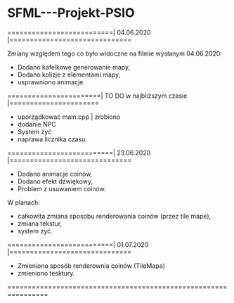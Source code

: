 # SFML---Projekt-PSIO





==========================| 04.06.2020 |==============================

Zmiany względem tego co było widoczne na filmie wysłanym 04.06.2020: 
- Dodano kafelkowe generowanie mapy,
- Dodano kolizje z  elementami mapy,
- usprawniono animacje.

=======================| TO DO w najbliższym czasie |======================
- uporządkować main.cpp | zrobiono
- dodanie NPC
- System żyć
- naprawa licznika czasu.

==========================| 23.06.2020 |==============================
- Dodano animacje coinów,
- Dodano efekt dźwiękowy,
- Problem z usuwaniem coinów.

W planach:
- całkowita zmiana sposobu renderowania coinów (przez tile mape),
- zmiana tekstur,
- system zyć.

==========================| 01.07.2020 |==============================
- Zmieniono sposób renderownia coinów (TileMapa)
- zmieniono tesktury.

================================================================

